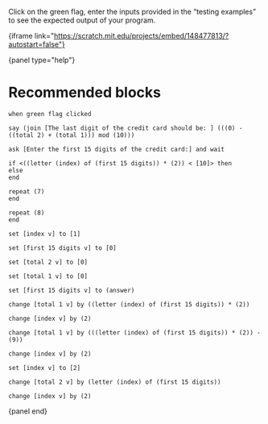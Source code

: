 Click on the green flag, enter the inputs provided in the “testing examples” to see the expected output of your program.

{iframe link="https://scratch.mit.edu/projects/embed/148477813/?autostart=false"}

{panel type="help"}

# Recommended blocks

<pre><code class="scratch:split:random">when green flag clicked

say (join [The last digit of the credit card should be: ] (((0) - ((total 2) + (total 1))) mod (10)))

ask [Enter the first 15 digits of the credit card:] and wait
</code></pre>

<pre><code class="scratch:split:random">if &lt;((letter (index) of (first 15 digits)) * (2)) &lt; [10]&gt; then
else
end

repeat (7)
end

repeat (8)
end
</code></pre>

<pre><code class="scratch:split:random">set [index v] to [1]

set [first 15 digits v] to [0]

set [total 2 v] to [0]

set [total 1 v] to [0]

set [first 15 digits v] to (answer)

change [total 1 v] by ((letter (index) of (first 15 digits)) * (2))

change [index v] by (2)

change [total 1 v] by (((letter (index) of (first 15 digits)) * (2)) - (9))

change [index v] by (2)

set [index v] to [2]

change [total 2 v] by (letter (index) of (first 15 digits))

change [index v] by (2)
</code></pre>

{panel end}